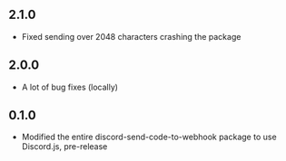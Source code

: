 ## 2.1.0
* Fixed sending over 2048 characters crashing the package

## 2.0.0
* A lot of bug fixes (locally)

## 0.1.0
* Modified the entire discord-send-code-to-webhook package to use Discord.js, pre-release
